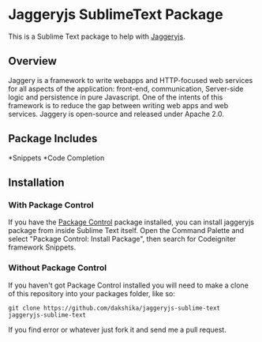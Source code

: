 Jaggeryjs SublimeText Package
==============================

This is a Sublime Text package to help with [Jaggeryjs](http://jaggeryjs.org/). 

Overview
-----------------------
Jaggery is a framework to write webapps and HTTP-focused web services for all aspects of the application: front-end, communication, Server-side logic and persistence in pure Javascript. One of the intents of this framework is to reduce the gap between writing web apps and web services. Jaggery is open-source and released under Apache 2.0.

Package Includes
--------------------------
*Snippets
*Code Completion

## Installation ##

### With Package Control ###

If you have the [Package Control][package_control] package installed, you can install jaggeryjs package from inside Sublime Text itself. Open the Command Palette and select "Package Control: Install Package", then search for Codeigniter framework Snippets.

### Without Package Control ###

If you haven't got Package Control installed you will need to make a clone of this repository into your packages folder, like so:

    git clone https://github.com/dakshika/jaggeryjs-sublime-text jaggeryjs-sublime-text


[sublime]: http://www.sublimetext.com/
[package_control]: http://wbond.net/sublime_packages/package_control

If you find error or whatever just fork it and send me a pull request.
